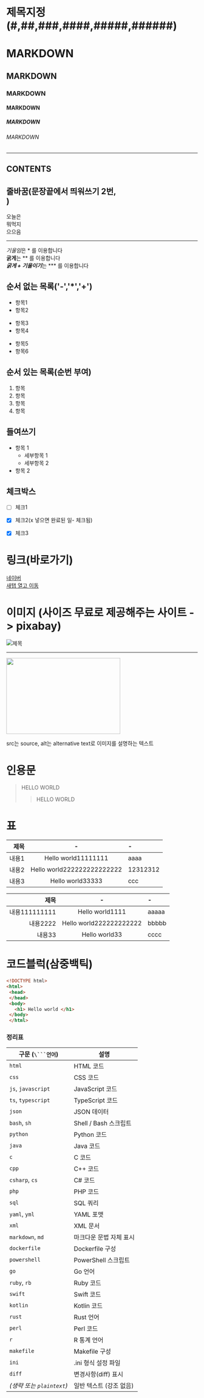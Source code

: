 # 제목지정(#,##,###,####,#####,######)
# MARKDOWN
## MARKDOWN
### MARKDOWN
#### MARKDOWN
##### MARKDOWN
###### MARKDOWN

<!-- 주석 -->

<!-- 수평선 : '---','***','___'  --->

---
CONTENTS
---

## 줄바꿈(문장끝에서 띄워쓰기 2번, <br>)
오늘은  
뭐먹지<br>
으으음<br>

---

<!-- 강조 (기울임:*, 굵게:** , 굵게+기울임 : *** -->
*기울임*은 * 를 이용합니다  
**굵게**는 ** 를 이용합니다  
***굵게 + 기울이기***는 *** 를 이용합니다  

<!-- 목록 --> 
## 순서 없는 목록('-','*','+')
- 항목1
- 항목2
* 항목3
* 항목4
+ 항목5
+ 항목6

## 순서 있는 목록(순번 부여)
1. 항목
3. 항목
4. 항목
5. 항목

## 들여쓰기
- 항목 1
  - 세부항목 1
  - 세부항목 2
- 항목 2

## 체크박스
- [ ] 체크1
- [x] 체크2(x 넣으면 완료된 일- 체크됨)
- [x] 체크3



# 링크(바로가기)
[네이버](www.naver.com)<br>
<a href="주소" target="_blank"> 새탭 열고 이동</a>

# 이미지 (사이즈 무료로 제공해주는 사이트 -> pixabay)  
![제목](./test.jpg) <!-- .는 현재위치 /는 파일 -> 현재위치의 test파일 -->

---

<img src = "./test.jpg" width = "300" height = "200" alt = ""/>

src는 source, alt는 alternative text로 이미지를 설명하는 텍스트


# 인용문
> HELLO WORLD
>> HELLO WORLD

# 표
|제목|-|-|
|-:|:-:|:-| 
|내용1|Hello world11111111|aaaa|
|내용2|Hello world222222222222222|12312312|
|내용3|Hello world33333|ccc|<br>

<!-- 제목 다음에 빈 거 만들어야지 표가 됌, 그리고 정렬도 넣을 수 있음 -->
|제목|-|-|
|-:|:-:|:-| 
|내용111111111|Hello world1111|aaaaa|
|내용2222|Hello world222222222222|bbbbb|
|내용33|Hello world33|cccc|


# 코드블럭(삼중백틱)

```html
<!DOCTYPE html>
<html>
 <head>
 </head>
 <body>
   <h1> Hello world </h1>
 </body>
 </html>
```

### 정리표

| 구문 (`\```언어`) | 설명 |
|------------------|--------------------------|
| `html`           | HTML 코드 |
| `css`            | CSS 코드 |
| `js`, `javascript` | JavaScript 코드 |
| `ts`, `typescript` | TypeScript 코드 |
| `json`           | JSON 데이터 |
| `bash`, `sh`     | Shell / Bash 스크립트 |
| `python`         | Python 코드 |
| `java`           | Java 코드 |
| `c`              | C 코드 |
| `cpp`            | C++ 코드 |
| `csharp`, `cs`   | C# 코드 |
| `php`            | PHP 코드 |
| `sql`            | SQL 쿼리 |
| `yaml`, `yml`    | YAML 포맷 |
| `xml`            | XML 문서 |
| `markdown`, `md` | 마크다운 문법 자체 표시 |
| `dockerfile`     | Dockerfile 구성 |
| `powershell`     | PowerShell 스크립트 |
| `go`             | Go 언어 |
| `ruby`, `rb`     | Ruby 코드 |
| `swift`          | Swift 코드 |
| `kotlin`         | Kotlin 코드 |
| `rust`           | Rust 언어 |
| `perl`           | Perl 코드 |
| `r`              | R 통계 언어 |
| `makefile`       | Makefile 구성 |
| `ini`            | .ini 형식 설정 파일 |
| `diff`           | 변경사항(diff) 표시 |
| *(생략 또는 `plaintext`)* | 일반 텍스트 (강조 없음) |















